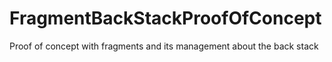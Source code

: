 # FragmentBackStackProofOfConcept
Proof of concept with fragments and its management about the back stack

